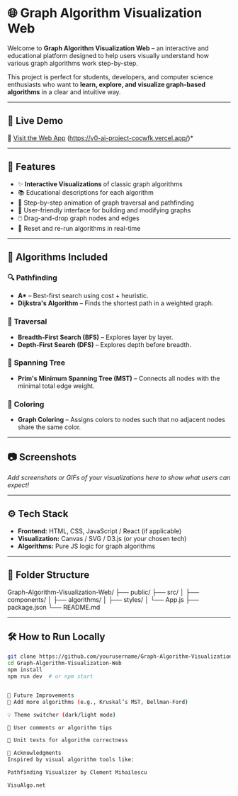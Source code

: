# 🌐 Graph Algorithm Visualization Web

Welcome to **Graph Algorithm Visualization Web** – an interactive and educational platform designed to help users visually understand how various graph algorithms work step-by-step.

This project is perfect for students, developers, and computer science enthusiasts who want to **learn, explore, and visualize graph-based algorithms** in a clear and intuitive way.

---

## 🚀 Live Demo

🔗 [Visit the Web App](#) (https://v0-ai-project-cocwfk.vercel.app/)*

---

## 🧠 Features

- ✨ **Interactive Visualizations** of classic graph algorithms
- 📚 Educational descriptions for each algorithm
- 🧭 Step-by-step animation of graph traversal and pathfinding
- 🎯 User-friendly interface for building and modifying graphs
- 🖱️ Drag-and-drop graph nodes and edges
- 🔁 Reset and re-run algorithms in real-time

---

## 🧩 Algorithms Included

### 🔍 **Pathfinding**
- **A\*** – Best-first search using cost + heuristic.
- **Dijkstra's Algorithm** – Finds the shortest path in a weighted graph.

### 🔄 **Traversal**
- **Breadth-First Search (BFS)** – Explores layer by layer.
- **Depth-First Search (DFS)** – Explores depth before breadth.

### 🌲 **Spanning Tree**
- **Prim's Minimum Spanning Tree (MST)** – Connects all nodes with the minimal total edge weight.

### 🎨 **Coloring**
- **Graph Coloring** – Assigns colors to nodes such that no adjacent nodes share the same color.

---

## 📷 Screenshots

_Add screenshots or GIFs of your visualizations here to show what users can expect!_

---

## ⚙️ Tech Stack

- **Frontend:** HTML, CSS, JavaScript / React (if applicable)
- **Visualization:** Canvas / SVG / D3.js (or your chosen tech)
- **Algorithms:** Pure JS logic for graph algorithms

---

## 📁 Folder Structure

Graph-Algorithm-Visualization-Web/ ├── public/ ├── src/ │ ├── components/ │ ├── algorithms/ │ ├── styles/ │ └── App.js ├── package.json └── README.md


---

## 🛠️ How to Run Locally

```bash
git clone https://github.com/yourusername/Graph-Algorithm-Visualization-Web.git
cd Graph-Algorithm-Visualization-Web
npm install
npm run dev  # or npm start


📌 Future Improvements
🧠 Add more algorithms (e.g., Kruskal’s MST, Bellman-Ford)

💡 Theme switcher (dark/light mode)

💬 User comments or algorithm tips

🧪 Unit tests for algorithm correctness

🙌 Acknowledgments
Inspired by visual algorithm tools like:

Pathfinding Visualizer by Clement Mihailescu

VisuAlgo.net
